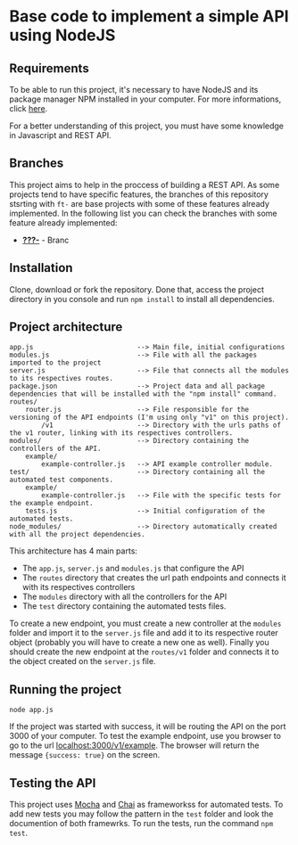 # Base code to implement a simple API using NodeJS

## Requirements

To be able to run this project, it's necessary to have NodeJS and its package manager NPM installed in your computer. For more informations, click [here](https://nodejs.org/).

For a better understanding of this project, you must have some knowledge in Javascript and REST API.

## Branches

This project aims to help in the proccess of building a REST API.
As some projects tend to have specific features, the branches of this repository stsrting with ```ft-``` are base projects with some of these features already implemented.
In the following list you can check the branches with some feature already implemented:

* **[???-](https://github.com/brandaorafael/NodeBaseProject)** - Branc

## Installation

Clone, download or fork the repository. Done that, access the project directory in you console and run `npm install` to install all dependencies.

## Project architecture
    
    app.js                          --> Main file, initial configurations
    modules.js                      --> File with all the packages imported to the project
    server.js                       --> File that connects all the modules to its respectives routes.
    package.json                    --> Project data and all package dependencies that will be installed with the "npm install" command.
    routes/
        router.js                   --> File responsible for the versioning of the API endpoints (I'm using only "v1" on this project).
            /v1                     --> Directory with the urls paths of the v1 router, linking with its respectives controllers.
    modules/                        --> Directory containing the controllers of the API.
        example/
            example-controller.js   --> API example controller module.
    test/                           --> Directory containing all the automated test components.
        example/
            example-controller.js   --> File with the specific tests for the example endpoint.
        tests.js                    --> Initial configuration of the automated tests.
    node_modules/                   --> Directory automatically created with all the project dependencies.

This architecture has 4 main parts:
* The ```app.js```, ```server.js``` and ```modules.js``` that configure the API
* The ```routes``` directory that creates the url path endpoints and connects it with its respectives controllers
* The ```modules``` directory with all the controllers for the API
* The ```test``` directory containing the automated tests files.

To create a new endpoint, you must create a new controller at the ```modules``` folder and import it to the ```server.js``` file and add it to its respective router object (probably you will have to create a new one as well). Finally you should create the new endpoint at the ```routes/v1``` folder and connects it to the object created on the ```server.js``` file.

## Running the project

    node app.js

If the project was started with success, it will be routing the API on the port 3000 of your computer. To test the example endpoint, use you browser to go to the url [localhost:3000/v1/example](localhost:3000/v1/example/). The browser will return the message ```{success: true}``` on the screen.

## Testing the API

This project uses [Mocha](https://mochajs.org/) and [Chai](https://www.chaijs.com/) as frameworkss for automated tests. To add new tests you may follow the pattern in the ```test``` folder and look the documention of both framewrks. To run the tests, run the command ```npm test```.
